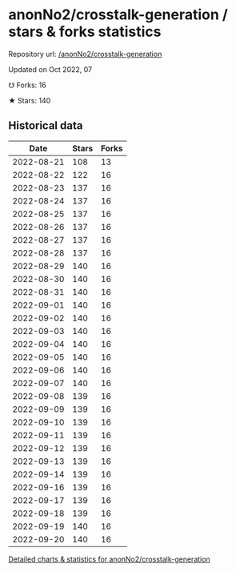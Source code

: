 # anonNo2/crosstalk-generation / stars & forks statistics

Repository url: [/anonNo2/crosstalk-generation](https://github.com/anonNo2/crosstalk-generation)

Updated on Oct 2022, 07

☋ Forks: 16

★ Stars: 140

## Historical data
| Date | Stars | Forks |
|------|-------|-------|
| 2022-08-21 | 108 | 13 | 
| 2022-08-22 | 122 | 16 | 
| 2022-08-23 | 137 | 16 | 
| 2022-08-24 | 137 | 16 | 
| 2022-08-25 | 137 | 16 | 
| 2022-08-26 | 137 | 16 | 
| 2022-08-27 | 137 | 16 | 
| 2022-08-28 | 137 | 16 | 
| 2022-08-29 | 140 | 16 | 
| 2022-08-30 | 140 | 16 | 
| 2022-08-31 | 140 | 16 | 
| 2022-09-01 | 140 | 16 | 
| 2022-09-02 | 140 | 16 | 
| 2022-09-03 | 140 | 16 | 
| 2022-09-04 | 140 | 16 | 
| 2022-09-05 | 140 | 16 | 
| 2022-09-06 | 140 | 16 | 
| 2022-09-07 | 140 | 16 | 
| 2022-09-08 | 139 | 16 | 
| 2022-09-09 | 139 | 16 | 
| 2022-09-10 | 139 | 16 | 
| 2022-09-11 | 139 | 16 | 
| 2022-09-12 | 139 | 16 | 
| 2022-09-13 | 139 | 16 | 
| 2022-09-14 | 139 | 16 | 
| 2022-09-16 | 139 | 16 | 
| 2022-09-17 | 139 | 16 | 
| 2022-09-18 | 139 | 16 | 
| 2022-09-19 | 140 | 16 | 
| 2022-09-20 | 140 | 16 | 


[Detailed charts & statistics for anonNo2/crosstalk-generation](https://reviewgithub.com/rep/anonNo2/crosstalk-generation)
